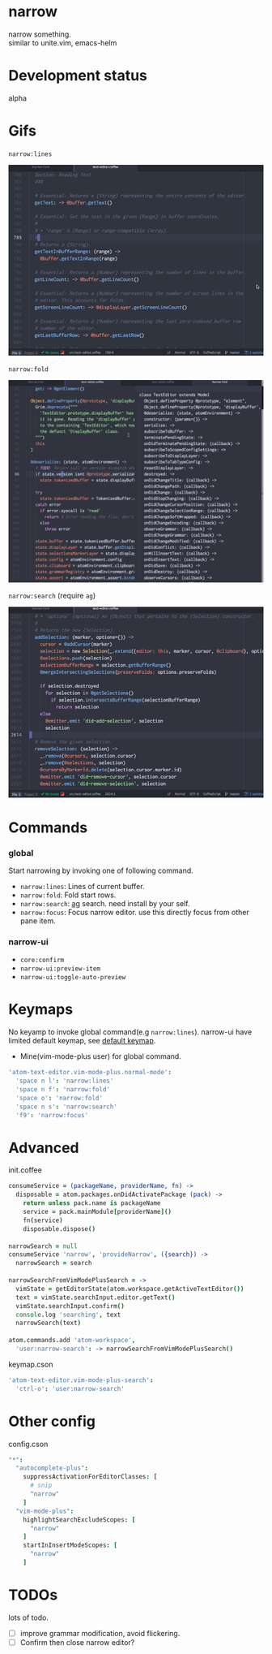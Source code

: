 # narrow

narrow something.  
similar to unite.vim, emacs-helm  

# Development status

alpha

# Gifs

`narrow:lines`

![line](https://raw.githubusercontent.com/t9md/t9md/e294456412d24208b48d623508cd5e8d39ab83fe/img/atom-narrow/line.gif)

`narrow:fold`

![fold](https://raw.githubusercontent.com/t9md/t9md/e294456412d24208b48d623508cd5e8d39ab83fe/img/atom-narrow/fold.gif)

`narrow:search` (require `ag`)

![search](https://raw.githubusercontent.com/t9md/t9md/e294456412d24208b48d623508cd5e8d39ab83fe/img/atom-narrow/search.gif)

# Commands

### global

Start narrowing by invoking one of following command.

- `narrow:lines`: Lines of current buffer.
- `narrow:fold`: Fold start rows.
- `narrow:search`: [ag](https://github.com/ggreer/the_silver_searcher) search. need install by your self.
- `narrow:focus`: Focus narrow editor. use this directly focus from other pane item.

### narrow-ui

- `core:confirm`
- `narrow-ui:preview-item`
- `narrow-ui:toggle-auto-preview`

# Keymaps

No keyamp to invoke global command(e.g `narrow:lines`).
narrow-ui have limited default keymap, see [default keymap](https://github.com/t9md/atom-narrow/blob/master/keymaps/main.cson).

- Mine(vim-mode-plus user) for global command.
```coffeescript
'atom-text-editor.vim-mode-plus.normal-mode':
  'space n l': 'narrow:lines'
  'space n f': 'narrow:fold'
  'space o': 'narrow:fold'
  'space n s': 'narrow:search'
  'f9': 'narrow:focus'
```

# Advanced

init.coffee

```coffeescript
consumeService = (packageName, providerName, fn) ->
  disposable = atom.packages.onDidActivatePackage (pack) ->
    return unless pack.name is packageName
    service = pack.mainModule[providerName]()
    fn(service)
    disposable.dispose()

narrowSearch = null
consumeService 'narrow', 'provideNarrow', ({search}) ->
  narrowSearch = search

narrowSearchFromVimModePlusSearch = ->
  vimState = getEditorState(atom.workspace.getActiveTextEditor())
  text = vimState.searchInput.editor.getText()
  vimState.searchInput.confirm()
  console.log 'searching', text
  narrowSearch(text)

atom.commands.add 'atom-workspace',
  'user:narrow-search': -> narrowSearchFromVimModePlusSearch()
```

keymap.cson

```coffeescript
'atom-text-editor.vim-mode-plus-search':
  'ctrl-o': 'user:narrow-search'
```

# Other config

config.cson

```coffeescript
"*":
  "autocomplete-plus":
    suppressActivationForEditorClasses: [
      # snip
      "narrow"
    ]
  "vim-mode-plus":
    highlightSearchExcludeScopes: [
      "narrow"
    ]
    startInInsertModeScopes: [
      "narrow"
    ]
```

# TODOs

lots of todo.
- [ ] improve grammar modification, avoid flickering.
- [ ] Confirm then close narrow editor?
